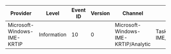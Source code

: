 Provider                     |  Level        |  Event ID  |  Version  |  Channel                               |  Task                                  |  Opcode  |  Keyword  |  Message
-----------------------------|---------------|------------|-----------|----------------------------------------|----------------------------------------|----------|-----------|----------------------------------------
Microsoft-Windows-IME-KRTIP  |  Information  |  10        |  0        |  Microsoft-Windows-IME-KRTIP/Analytic  |  Task ID: IME_KOR_HWKBD_CandUIProcess  |          |           |  EAIME_IME_KOR_HWKBD_CandUIProcess_Info